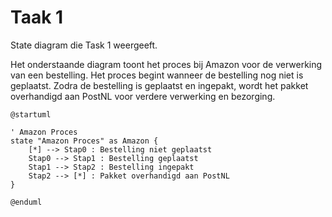 # Taak 1

State diagram die Task 1 weergeeft.

Het onderstaande diagram toont het proces bij Amazon voor de verwerking van een bestelling. 
Het proces begint wanneer de bestelling nog niet is geplaatst. 
Zodra de bestelling is geplaatst en ingepakt, wordt het pakket overhandigd aan PostNL voor verdere verwerking en bezorging.


```plantuml
@startuml

' Amazon Proces
state "Amazon Proces" as Amazon {
    [*] --> Stap0 : Bestelling niet geplaatst
    Stap0 --> Stap1 : Bestelling geplaatst
    Stap1 --> Stap2 : Bestelling ingepakt
    Stap2 --> [*] : Pakket overhandigd aan PostNL
}

@enduml

```